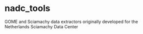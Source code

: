 nadc_tools
==========

GOME and Sciamachy data extractors originally developed for the Netherlands Sciamachy Data Center 